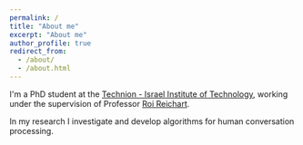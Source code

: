 ```yaml
---
permalink: /
title: "About me"
excerpt: "About me"
author_profile: true
redirect_from: 
  - /about/
  - /about.html
---
```


I'm a PhD student at the <a href = "http://www.technion.ac.il">Technion - Israel Institute of Technology</a>, working under the supervision of Professor <a href = "https://ie.technion.ac.il/~roiri/">Roi Reichart</a>. 

In my research I investigate and develop algorithms for human conversation processing.